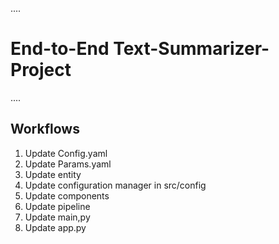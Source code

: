 ....
# End-to-End Text-Summarizer-Project
....

## Workflows
1. Update Config.yaml
2. Update Params.yaml
3. Update entity
4. Update configuration manager in src/config
5. Update components
6. Update pipeline
7. Update main,py
8. Update app.py
